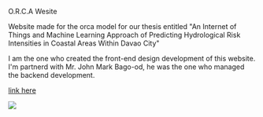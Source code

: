 O.R.C.A Wesite

Website made for the orca model for our thesis entitled "An Internet of Things and Machine Learning Approach of Predicting Hydrological 
Risk Intensities in Coastal Areas Within Davao City"

I am the one who created the front-end design development of this website. I'm partnerd with Mr. John Mark Bago-od, he was the one who managed the backend development. 

[link here](https://jmmaa-orca-site-main-um2qxa.streamlit.app/)

<img src="https://i.ibb.co/LZXd612/screencapture-jmmaa-orca-site-main-um2qxa-streamlit-app-2023-07-01-00-44-01.png">
